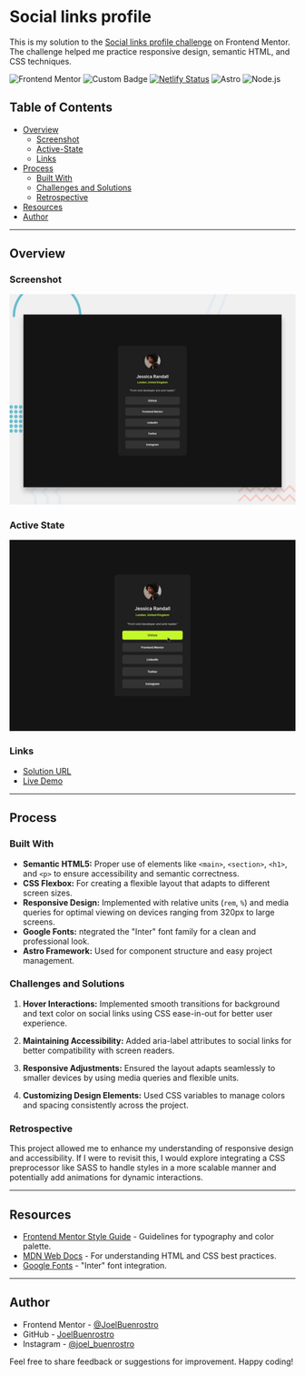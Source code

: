 # Social links profile

This is my solution to the [Social links profile challenge](https://www.frontendmentor.io/challenges/social-links-profile-UG32l9m6dQ) on Frontend Mentor. The challenge helped me practice responsive design, semantic HTML, and CSS techniques.

![Frontend Mentor](https://img.shields.io/badge/FrontendMentor-Challenge-blue) ![Custom Badge](https://img.shields.io/badge/Level-Newbie-blue) [![Netlify Status](https://api.netlify.com/api/v1/badges/e2147672-0edc-44dc-b198-9d64ca89b0be/deploy-status)](https://app.netlify.com/sites/astro-social-links-profile/deploys) ![Astro](https://img.shields.io/badge/Astro-v5.1.1-blue?logo=astro&logoColor=white) ![Node.js](https://img.shields.io/badge/Node.js-v20.17.0-green?logo=node.js&logoColor=white)

## Table of Contents

- [Overview](#overview)
  - [Screenshot](#screenshot)
  - [Active-State](#active-state)
  - [Links](#links)
- [Process](#process)
  - [Built With](#built-with)
  - [Challenges and Solutions](#challenges-and-solutions)
  - [Retrospective](#retrospective)
- [Resources](#resources)
- [Author](#author)

---

## Overview

### Screenshot

![Social links profile](../Social-links-profile/src/assets/images/preview.jpg)

### Active State

![Active states](../Social-links-profile/src/assets/images/active-states.jpg)

### Links

- [Solution URL](https://github.com/JoelBuenrostro/FM-Web-Examples/tree/main/Social-links-profile)
- [Live Demo](https://astro-social-links-profile.netlify.app/)

---

## Process

### Built With

- **Semantic HTML5:** Proper use of elements like `<main>`, `<section>`, `<h1>`, and `<p>` to ensure accessibility and semantic correctness.
- **CSS Flexbox:** For creating a flexible layout that adapts to different screen sizes.
- **Responsive Design:** Implemented with relative units (`rem`, `%`) and media queries for optimal viewing on devices ranging from 320px to large screens.
- **Google Fonts:** ntegrated the "Inter" font family for a clean and professional look.
- **Astro Framework:** Used for component structure and easy project management.

### Challenges and Solutions

1. **Hover Interactions:**
   Implemented smooth transitions for background and text color on social links using CSS ease-in-out for better user experience.

2. **Maintaining Accessibility:**
   Added aria-label attributes to social links for better compatibility with screen readers.

3. **Responsive Adjustments:**
   Ensured the layout adapts seamlessly to smaller devices by using media queries and flexible units.

4. **Customizing Design Elements:**
   Used CSS variables to manage colors and spacing consistently across the project.

### Retrospective

This project allowed me to enhance my understanding of responsive design and accessibility. If I were to revisit this, I would explore integrating a CSS preprocessor like SASS to handle styles in a more scalable manner and potentially add animations for dynamic interactions.

---

## Resources

- [Frontend Mentor Style Guide](./style-guide.md) - Guidelines for typography and color palette.
- [MDN Web Docs](https://developer.mozilla.org/) - For understanding HTML and CSS best practices.
- [Google Fonts](https://fonts.google.com/specimen/Inter) - "Inter" font integration.

---

## Author

- Frontend Mentor - [@JoelBuenrostro](https://www.frontendmentor.io/profile/JoelBuenrostro)
- GitHub - [JoelBuenrostro](https://github.com/JoelBuenrostro)
- Instagram - [@joel_buenrostro](https://www.instagram.com/joel_buenrostro/)

Feel free to share feedback or suggestions for improvement. Happy coding!

